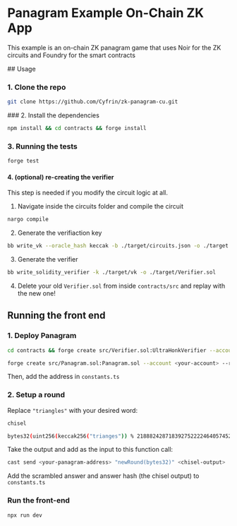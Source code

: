 # Panagram Example On-Chain ZK App

This example is an on-chain ZK panagram game that uses Noir for the ZK circuits and Foundry for the smart contracts

## Usage 

### 1. Clone the repo

```bash
git clone https://github.com/Cyfrin/zk-panagram-cu.git
```

### 2. Install the dependencies

```bash
npm install && cd contracts && forge install
```

### 3. Running the tests

```bash
forge test
```

#### 4. (optional) re-creating the verifier

This step is needed if you modify the circuit logic at all.

1. Navigate inside the circuits folder and compile the circuit

```bash
nargo compile
```

2. Generate the verifiaction key

```bash
bb write_vk --oracle_hash keccak -b ./target/circuits.json -o ./target
```

3. Generate the verifier

```bash
bb write_solidity_verifier -k ./target/vk -o ./target/Verifier.sol
```

4. Delete your old `Verifier.sol` from inside `contracts/src` and replay with the new one!

## Running the front end 

### 1. Deploy Panagram

```bash
cd contracts && forge create src/Verifier.sol:UltraHonkVerifier --account <your-account> --rpc-url <your-rpc-url> --broadcast
```

```bash
forge create src/Panagram.sol:Panagram.sol --account <your-account> --rpc-url <your-rpc-url> --broadcast --constructor-args <your-verifier-address>
```

Then, add the address in `constants.ts`

### 2. Setup a round

Replace `"triangles"` with your desired word:

```bash
chisel

bytes32(uint256(keccak256("trianges")) % 21888242871839275222246405745257275088548364400416034343698204186575808495617)
```

Take the output and add as the input to this function call:

```bash
cast send <your-panagram-address> "newRound(bytes32)" <chisel-output>
```

Add the scrambled answer and answer hash (the chisel output) to `constants.ts`

### Run the front-end 

```bash
npx run dev
```
